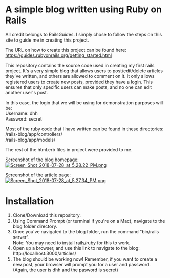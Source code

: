 # A simple blog written using Ruby on Rails  

All credit belongs to RailsGuides. I simply chose to follow the steps on this site to guide me in creating this project.    


The URL on how to create this project can be found here:   
https://guides.rubyonrails.org/getting_started.html  


This repository contains the source code used in creating my first rails project. It's a very simple blog that allows users to post/edit/delete articles they've written, and others are allowed to comment on it. It only allows registered users to create new posts, provided they have a login. This ensures that only specific users can make posts, and no one can edit another user's post. 



In this case, the login that we will be using for demonstration purposes will be:  
Username: dhh  
Password: secret  


Most of the ruby code that I have written can be found in these directories:  
/rails-blog/app/controllers/  
/rails-blog/app/models/  

The rest of the html.erb files in project were provided to me. 


Screenshot of the blog homepage:  
[![Screen_Shot_2018-07-28_at_5.28.22_PM.png](https://s15.postimg.cc/5nmjax36j/Screen_Shot_2018-07-28_at_5.28.22_PM.png)](https://postimg.cc/image/eindlfryv/)


Screenshot of the article page:  
[![Screen_Shot_2018-07-28_at_5.27.34_PM.png](https://s15.postimg.cc/9jzv6wvvv/Screen_Shot_2018-07-28_at_5.27.34_PM.png)](https://postimg.cc/image/everrmhyf/)



# Installation

1. Clone/Download this repository.
2. Using Command Prompt (or terminal if you're on a Mac), navigate to the blog folder directory. 
3. Once you've navigated to the blog folder, run the command "bin/rails server".  
Note: You may need to install rails/ruby for this to work.  
4. Open up a browser, and use this link to navigate to the blog: http://localhost:3000/articles/  
5. The blog should be working now! Remember, if you want to create a new post, your browser will prompt you for a user and password. (Again, the user is dhh and the pasword is secret)




